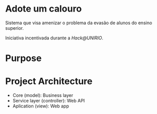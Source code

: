 # Adote um calouro

Sistema que visa amenizar o problema da evasão de alunos do ensino superior.

Iniciativa incentivada durante a *Hack@UNIRIO*.

# Purpose



# Project Architecture

- Core (model): Business layer
- Service layer (controller): Web API
- Aplication (view): Web app

